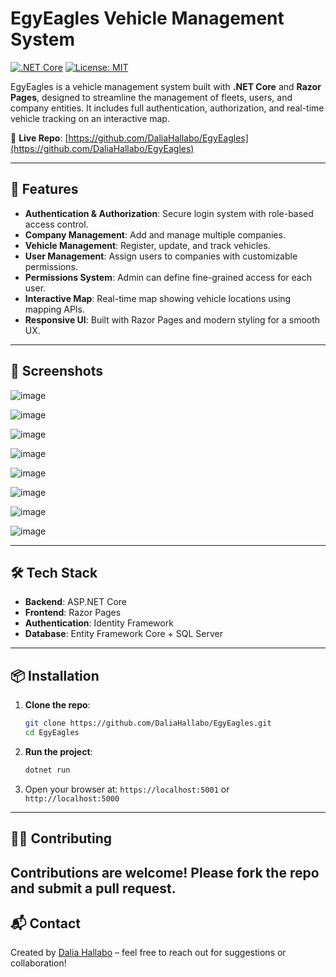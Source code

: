 # EgyEagles Vehicle Management System

[![.NET Core](https://img.shields.io/badge/.NET%20Core-9.0-blue)](https://dotnet.microsoft.com/)
[![License: MIT](https://img.shields.io/badge/License-MIT-yellow.svg)](https://opensource.org/licenses/MIT)

EgyEagles is a vehicle management system built with **.NET Core** and **Razor Pages**, designed to streamline the management of fleets, users, and company entities. It includes full authentication, authorization, and real-time vehicle tracking on an interactive map.

🔗 **Live Repo**: [https://github.com/DaliaHallabo/EgyEagles](https://github.com/DaliaHallabo/EgyEagles)

---

## 🚀 Features

- **Authentication & Authorization**: Secure login system with role-based access control.
- **Company Management**: Add and manage multiple companies.
- **Vehicle Management**: Register, update, and track vehicles.
- **User Management**: Assign users to companies with customizable permissions.
- **Permissions System**: Admin can define fine-grained access for each user.
- **Interactive Map**: Real-time map showing vehicle locations using mapping APIs.
- **Responsive UI**: Built with Razor Pages and modern styling for a smooth UX.

---

## 📸 Screenshots

![image](https://github.com/user-attachments/assets/4ec7ba94-6577-4e9b-806f-a0c19c132665)

![image](https://github.com/user-attachments/assets/a77adcfd-a85e-474c-b793-a3257b155918)

![image](https://github.com/user-attachments/assets/347fe05b-6f0e-4106-b4e2-6ae6c2682db0)

![image](https://github.com/user-attachments/assets/c179f8ec-dda3-4582-a6ae-8eed55b2c95f)

![image](https://github.com/user-attachments/assets/5c19e04c-9b2e-43f5-a0ab-b9141cc17813)

![image](https://github.com/user-attachments/assets/a709f03c-5525-44f3-a064-226161f43d73)

![image](https://github.com/user-attachments/assets/ae2e7fff-1cc4-4028-ae0d-e7403a6cdc54)

![image](https://github.com/user-attachments/assets/77489d60-03e9-4162-b6b2-547543d88eac)

---

## 🛠 Tech Stack

- **Backend**: ASP.NET Core
- **Frontend**: Razor Pages
- **Authentication**: Identity Framework
- **Database**: Entity Framework Core + SQL Server
---

## 📦 Installation

1. **Clone the repo**:

   ```bash
   git clone https://github.com/DaliaHallabo/EgyEagles.git
   cd EgyEagles
   ```

2. **Run the project**:

   ```bash
   dotnet run
   ```

3. Open your browser at: `https://localhost:5001` or `http://localhost:5000`
---

## 👩‍💻 Contributing

Contributions are welcome! Please fork the repo and submit a pull request.
---

## 📬 Contact

Created by [Dalia Hallabo](https://github.com/DaliaHallabo) – feel free to reach out for suggestions or collaboration!
